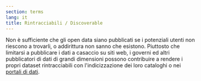 ```yaml
---
section: terms
lang: it
title: Rintracciabili / Discoverable
---
```


Non è sufficiente che gli open data siano pubblicati se i potenziali utenti non riescono a trovarli, o addirittura non sanno che esistono. Piuttosto che limitarsi a pubblicare i dati a casaccio su siti web, i governi ed altri pubblicatori di dati di grandi dimensioni possono contribuire a rendere i propri dataset rintracciabili con l'indicizzazione dei loro cataloghi o nei [portali di dati](../data-portals/).

